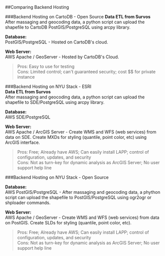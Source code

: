 ##Comparing Backend Hosting

###Backend Hosting on CartoDB - Open Source
**Data ETL from Survos**  
After massaging and geocoding data, a python script can upload the shapefile to CartoDB PostGIS/PostgreSQL using arcpy library.  

**Database:**  
PostGIS/PostgreSQL - Hosted on CartoDB's cloud. 

**Web Server:**  
AWS Apache / GeoServer - Hosted by CartoDB's Cloud.

  > Pros: Easy to use for testing  
Cons: Limited control; can't guaranteed security; cost $$ for private instance  

###Backend Hosting on NYU Stack - ESRI  
**Data ETL from Survos**  
After massaging and geocoding data, a python script can upload the shapefile to SDE/PostgreSQL using arcpy library.

**Database:**  
AWS SDE/PostgreSQL  

**Web Server:**  
AWS Apache / ArcGIS Server - Create WMS and WFS (web services) from data on SDE. Create MXDs for styling (quantile, point color, etc) using ArcGIS interface.  

  > Pros: Free; Already have AWS; Can easily install LAPP; control of configuration, updates, and security  
Cons: Not as turn-key for dynamic analysis as ArcGIS Server; No user support help line  

###Backend Hosting on NYU Stack - Open Source

**Database:**  
AWS PostGIS/PostgreSQL - After massaging and geocoding data, a phython script can upload the shapefile to PostGIS/PostgreSQL using ogr2ogr or shploader commands.

**Web Server:**  
AWS Apache / GeoServer - Create WMS and WFS (web services) from data on PostGIS. Create SLDs for styling (quantile, point color, etc).

  > Pros: Free; Already have AWS; Can easily install LAPP; control of configuration, updates, and security  
Cons: Not as turn-key for dynamic analysis as ArcGIS Server; No user support help line  
